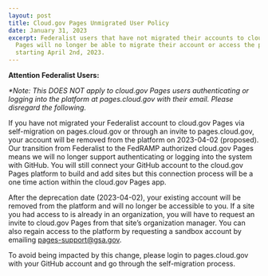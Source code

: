 ```yaml
---
layout: post
title: Cloud.gov Pages Unmigrated User Policy
date: January 31, 2023
excerpt: Federalist users that have not migrated their accounts to cloud.gov
  Pages will no longer be able to migrate their account or access the platform
  starting April 2nd, 2023.
---
```

**Attention Federalist Users:**

*\*Note: This DOES NOT apply to cloud.gov Pages users authenticating or logging into the platform at pages.cloud.gov with their email. Please disregard the following.*

If you have not migrated your Federalist account to cloud.gov Pages via self-migration on pages.cloud.gov or through an invite to pages.cloud.gov, your account will be removed from the platform on 2023-04-02 (proposed). Our transition from Federalist to the FedRAMP authorized cloud.gov Pages means we will no longer support authenticating or logging into the system with GitHub. You will still connect your GitHub account to the cloud.gov Pages platform to build and add sites but this connection process will be a one time action within the cloud.gov Pages app.

After the deprecation date (2023-04-02), your existing account will be removed from the platform and will no longer be accessible to you. If a site you had access to is already in an organization, you will have to request an invite to cloud.gov Pages from that site’s organization manager. You can also regain access to the platform by requesting a sandbox account by emailing [pages-support@gsa.gov](mailto:pages-support@gsa.gov).

To avoid being impacted by this change, please login to pages.cloud.gov with your GitHub account and go through the self-migration process.